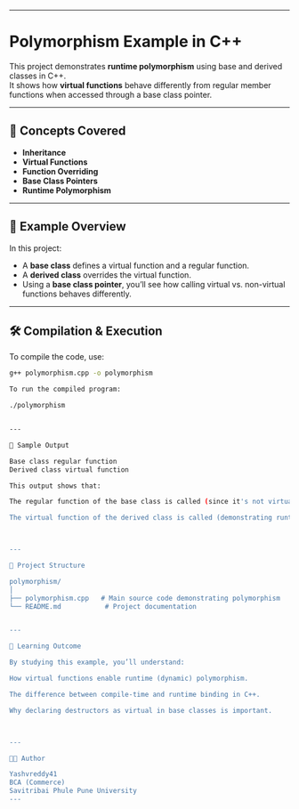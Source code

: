 
---

# Polymorphism Example in C++

This project demonstrates **runtime polymorphism** using base and derived classes in C++.  
It shows how **virtual functions** behave differently from regular member functions when accessed through a base class pointer.

---

## 🧠 Concepts Covered

- **Inheritance**
- **Virtual Functions**
- **Function Overriding**
- **Base Class Pointers**
- **Runtime Polymorphism**

---

## 🧩 Example Overview

In this project:
- A **base class** defines a virtual function and a regular function.
- A **derived class** overrides the virtual function.
- Using a **base class pointer**, you’ll see how calling virtual vs. non-virtual functions behaves differently.

---

## 🛠️ Compilation & Execution

To compile the code, use:

```bash
g++ polymorphism.cpp -o polymorphism

To run the compiled program:

./polymorphism


---

📄 Sample Output

Base class regular function
Derived class virtual function

This output shows that:

The regular function of the base class is called (since it's not virtual).

The virtual function of the derived class is called (demonstrating runtime polymorphism).



---

🧱 Project Structure

polymorphism/
│
├── polymorphism.cpp   # Main source code demonstrating polymorphism
└── README.md           # Project documentation


---

🧠 Learning Outcome

By studying this example, you’ll understand:

How virtual functions enable runtime (dynamic) polymorphism.

The difference between compile-time and runtime binding in C++.

Why declaring destructors as virtual in base classes is important.



---

👨‍💻 Author

Yashvreddy41 
BCA (Commerce)
Savitribai Phule Pune University
---




